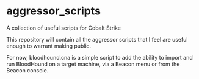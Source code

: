 # aggressor_scripts
A collection of useful scripts for Cobalt Strike

This repository will contain all the aggressor scripts that I feel are useful enough to warrant making public.

For now, bloodhound.cna is a simple script to add the ability to import and run BloodHound on a target machine,
via a Beacon menu or from the Beacon console.
